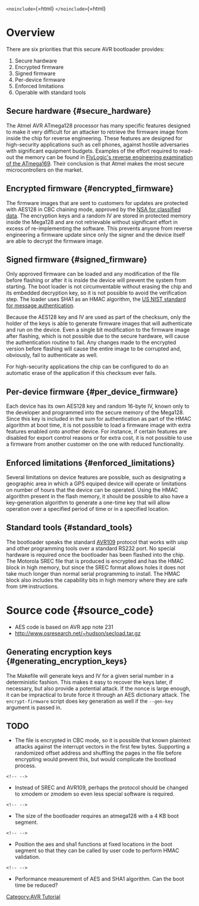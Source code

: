 `<noinclude>`{=html} `</noinclude>`{=html}

# Overview

There are six priorities that this secure AVR bootloader provides:

1.  Secure hardware
2.  Encrypted firmware
3.  Signed firmware
4.  Per-device firmware
5.  Enforced limitations
6.  Operable with standard tools

## Secure hardware {#secure_hardware}

The Atmel AVR ATmega128 processor has many specific features designed to
make it very difficult for an attacker to retrieve the firmware image
from inside the chip for reverse engineering. These features are
designed for high-security applications such as cell phones, against
hostile adversaries with significant equipment budgets. Examples of the
effort required to read-out the memory can be found in [FlyLogic's
reverse engineering examination of the
ATmega169](http://www.flylogic.net/blog/?p=15). Their conclusion is that
Atmel makes the most secure microcontrollers on the market.

## Encrypted firmware {#encrypted_firmware}

The firmware images that are sent to customers for updates are protected
with AES128 in CBC chaining mode, approved by the [NSA for classified
data](http://en.wikipedia.org/wiki/Advanced_Encryption_Standard#Security).
The encryption keys and a random IV are stored in protected memory
inside the Mega128 and are not retrievable without significant effort in
excess of re-implementing the software. This prevents anyone from
reverse engineering a firmware update since only the signer and the
device itself are able to decrypt the firmware image.

## Signed firmware {#signed_firmware}

Only approved firmware can be loaded and any modification of the file
before flashing or after it is inside the device will prevent the system
from starting. The boot loader is not circumventable without erasing the
chip and its embedded decryption key, so it is not possible to avoid the
verification step. The loader uses SHA1 as an HMAC algorithm, the [US
NIST standard for message
authentication](http://www.itl.nist.gov/fipspubs/fip180-1.htm).

Because the AES128 key and IV are used as part of the checksum, only the
holder of the keys is able to generate firmware images that will
authenticate and run on the device. Even a single bit modification to
the firmware image after flashing, which is not possible due to the
secure hardware, will cause the authentication routine to fail. Any
changes made to the encrypted version before flashing will cause the
entire image to be corrupted and, obviously, fail to authenticate as
well.

For high-security applications the chip can be configured to do an
automatic erase of the application if this checksum ever fails.

## Per-device firmware {#per_device_firmware}

Each device has its own AES128 key and random 16-byte IV, known only to
the developer and programmed into the secure memory of the Mega128.
Since this key is included in the sum for authentication as part of the
HMAC algorithm at boot time, it is not possible to load a firmware image
with extra features enabled onto another device. For instance, if
certain features are disabled for export control reasons or for extra
cost, it is not possible to use a firmware from another customer on the
one with reduced functionality.

## Enforced limitations {#enforced_limitations}

Several limitations on device features are possible, such as designating
a geographic area in which a GPS equiped device will operate or
limitations on number of hours that the device can be operated. Using
the HMAC algorithm present in the flash memory, it should be possible to
also have a key-generation algorithm to generate a one-time key that
will allow operation over a specified period of time or in a specified
location.

## Standard tools {#standard_tools}

The bootloader speaks the standard
[AVR109](http://www.atmel.com/dyn/resources/prod_documents/doc1644.pdf)
protocol that works with uisp and other programming tools over a
standard RS232 port. No special hardware is required once the bootloader
has been flashed into the chip. The Motorola SREC file that is produced
is encrypted and has the HMAC block in high memory, but since the SREC
format allows holes it does not take much longer than normal serial
programming to install. The HMAC block also includes the capability bits
in high memory where they are safe from `SPM` instructions.

# Source code {#source_code}

-   AES code is based on AVR app note 231
-   <http://www.osresearch.net/~hudson/secload.tar.gz>

## Generating encryption keys {#generating_encryption_keys}

The Makefile will generate keys and IV for a given serial number in a
deterministic fashion. This makes it easy to recover the keys later, if
necessary, but also provide a potential attack. If the nonce is large
enough, it can be impractical to brute force it through an AES
dictionary attack. The `encrypt-firmware` script does key generation as
well if the `--gen-key` argument is passed in.

## TODO

-   The file is encrypted in CBC mode, so it is possible that known
    plaintext attacks against the interrupt vectors in the first few
    bytes. Supporting a randomized offset address and shuffling the
    pages in the file before encrypting would prevent this, but would
    complicate the bootload process.

```{=html}
<!-- -->
```
-   Instead of SREC and AVR109, perhaps the protocol should be changed
    to xmodem or zmodem so even less special software is required.

```{=html}
<!-- -->
```
-   The size of the bootloader requires an atmega128 with a 4 KB boot
    segment.

```{=html}
<!-- -->
```
-   Position the aes and sha1 functions at fixed locations in the boot
    segment so that they can be called by user code to perform HMAC
    validation.

```{=html}
<!-- -->
```
-   Performance measurement of AES and SHA1 algorithm. Can the boot time
    be reduced?

[Category:AVR Tutorial](Category:AVR_Tutorial)
